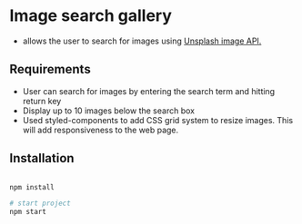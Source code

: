 # Image search gallery

- allows the user to search for images using [Unsplash image API.](https://unsplash.com/developers)

## Requirements

- User can search for images by entering the search term and hitting return key
- Display up to 10 images below the search box
- Used styled-components to add CSS grid system to resize images. This will add responsiveness to the web page.

## Installation

```bash

npm install

# start project
npm start
```